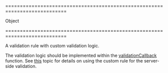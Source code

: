 ===========================================================================
<!--type-->Object<!--/type-->
===========================================================================

<!--shortDescription-->
A validation rule with custom validation logic.
<!--/shortDescription-->

<!--fullDescription-->
The validation logic should be implemented within the [validationCallback](/Documentation/ApiReference/UI_Widgets/dxValidator/Validation_Rules/CustomRule/#validationCallback) function. See [this](/Documentation/Guide/Widgets/Common/UI_Widgets/Data_Validation/#Server-Side_Validation) topic for details on using the custom rule for the server-side validation.
<!--/fullDescription-->